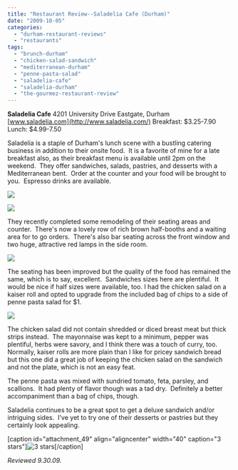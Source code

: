 ```yaml
---
title: "Restaurant Review--Saladelia Cafe (Durham)"
date: "2009-10-05"
categories: 
  - "durham-restaurant-reviews"
  - "restaurants"
tags: 
  - "brunch-durham"
  - "chicken-salad-sandwich"
  - "mediterranean-durham"
  - "penne-pasta-salad"
  - "saladelia-cafe"
  - "saladelia-durham"
  - "the-gourmez-restaurant-review"
---
```


**Saladelia Cafe** 4201 University Drive Eastgate, Durham [www.saladelia.com](http://www.saladelia.com/) Breakfast: $3.25-7.90 Lunch: $4.99-7.50

Saladelia is a staple of Durham's lunch scene with a bustling catering business in addition to their onsite food.  It is a favorite of mine for a late breakfast also, as their breakfast menu is available until 2pm on the weekend.  They offer sandwiches, salads, pastries, and desserts with a Mediterranean bent.  Order at the counter and your food will be brought to you.  Espresso drinks are available.

![](http://www.thegourmez.com/gourmez/photos/saladeliacase1.jpg)

![](http://www.thegourmez.com/gourmez/photos/saladeliacase2.jpg)

They recently completed some remodeling of their seating areas and counter.  There's now a lovely row of rich brown half-booths and a waiting area for to go orders.  There's also bar seating across the front window and two huge, attractive red lamps in the side room.

![](http://www.thegourmez.com/gourmez/photos/saladelia.jpg)

The seating has been improved but the quality of the food has remained the same, which is to say, excellent.  Sandwiches sizes here are plentiful.  It would be nice if half sizes were available, too. I had the chicken salad on a kaiser roll and opted to upgrade from the included bag of chips to a side of penne pasta salad for $1.

![](http://www.thegourmez.com/gourmez/photos/saladeliasandwich.jpg)

The chicken salad did not contain shredded or diced breast meat but thick strips instead.  The mayonnaise was kept to a minimum, pepper was plentiful, herbs were savory, and I think there was a touch of curry, too.  Normally, kaiser rolls are more plain than I like for pricey sandwich bread but this one did a great job of keeping the chicken salad on the sandwich and not the plate, which is not an easy feat.

The penne pasta was mixed with sundried tomato, feta, parsley, and scallions.  It had plenty of flavor though was a tad dry.  Definitely a better accompaniment than a bag of chips, though.

Saladelia continues to be a great spot to get a deluxe sandwich and/or intriguing sides.  I've yet to try one of their desserts or pastries but they certainly look appealing.

\[caption id="attachment\_49" align="aligncenter" width="40" caption="3 stars"\]![3 stars](http://s3.amazonaws.com/thegourmez-wpmedia/2009/02/rating_avocado1.gif "rating_avocado1")\[/caption\]

_Reviewed 9.30.09._
